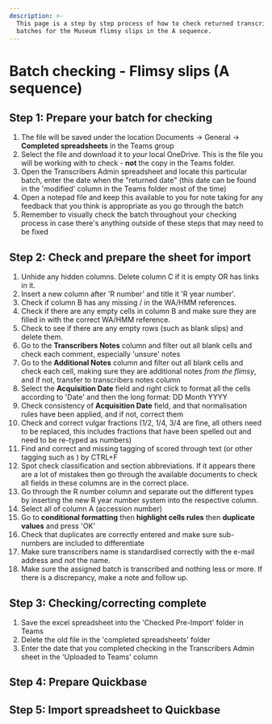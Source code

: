 ```yaml
---
description: >-
  This page is a step by step process of how to check returned transcription
  batches for the Museum flimsy slips in the A sequence.
---
```


# Batch checking - Flimsy slips \(A sequence\)

## Step 1: Prepare your batch for checking

1. The file will be saved under the location Documents -&gt; General -&gt; **Completed spreadsheets** in the Teams group
2. Select the file and download it to _your_ local OneDrive. This is the file you will be working with to check - **not** the copy in the Teams folder.
3. Open the Transcribers Admin spreadsheet and locate this particular batch, enter the date when the "returned date" \(this date can be found in the 'modified' column in the Teams folder most of the time\)
4. Open a notepad file and keep this available to you for note taking for any feedback that you think is appropriate as you go through the batch
5. Remember to visually check the batch throughout your checking process in case there's anything outside of these steps that may need to be fixed

## Step 2: Check and prepare the sheet for import

1. Unhide any hidden columns. Delete column C if it is empty OR has links in it.
2. Insert a new column after 'R number' and title it 'R year number'.
3. Check if column B has any missing /  in the WA/HMM references.
4. Check if there are any empty cells in column B and make sure they are filled in with the correct WA/HMM reference.
5. Check to see if there are any empty rows \(such as blank slips\) and delete them.
6. Go to the **Transcribers Notes** column and filter out all blank cells and check each comment, especially 'unsure' notes
7. Go to the **Additional Notes** column and filter out all blank cells and check each cell, making sure they are additional notes _from the flimsy_, and if not, transfer to transcribers notes column
8. Select the **Acquisition Date** field and right click to format all the cells according to 'Date' and then the long format: DD Month YYYY
9. Check consistency of **Acquisition Date** field, and that normalisation rules have been applied, and if not, correct them
10. Check and correct vulgar fractions \(1/2, 1/4, 3/4 are fine, all others need to be replaced, this includes fractions that have been spelled out and need to be re-typed as numbers\)
11. Find and correct and missing tagging of scored through text \(or other tagging such as \) by CTRL+F
12. Spot check classification and section abbreviations. If it appears there are a lot of mistakes then go through the available documents to check all fields in these columns are in the correct place.
13. Go through the R number column and separate out the different types by inserting the new R year number system into the respective column.
14. Select all of column A \(accession number\)
15. Go to **conditional formatting** then **highlight cells rules** then **duplicate values** and press 'OK' 
16. Check that duplicates are correctly entered and make sure sub-numbers are included to differentiate
17. Make sure transcribers name is standardised correctly with the e-mail address and _not_ the name.
18. Make sure the assigned batch is transcribed and nothing less or more. If there is a discrepancy, make a note and follow up.

## Step 3: Checking/correcting complete

1. Save the excel spreadsheet into the 'Checked Pre-Import' folder in Teams
2. Delete the old file in the 'completed spreadsheets' folder
3. Enter the date that you completed checking in the Transcribers Admin sheet in the 'Uploaded to Teams' column

## Step 4: Prepare Quickbase

## Step 5: Import spreadsheet to Quickbase

